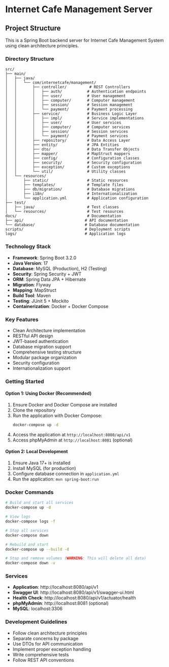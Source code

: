 # Internet Cafe Management Server

## Project Structure

This is a Spring Boot backend server for Internet Cafe Management System using clean architecture principles.

### Directory Structure

```
src/
├── main/
│   ├── java/
│   │   └── com/internetcafe/management/
│   │       ├── controller/          # REST Controllers
│   │       │   ├── auth/           # Authentication endpoints
│   │       │   ├── user/           # User management
│   │       │   ├── computer/       # Computer management
│   │       │   ├── session/        # Session management
│   │       │   └── payment/        # Payment processing
│   │       ├── service/            # Business Logic Layer
│   │       │   ├── impl/           # Service implementations
│   │       │   ├── user/           # User services
│   │       │   ├── computer/       # Computer services
│   │       │   ├── session/        # Session services
│   │       │   └── payment/        # Payment services
│   │       ├── repository/         # Data Access Layer
│   │       ├── entity/             # JPA Entities
│   │       ├── dto/                # Data Transfer Objects
│   │       ├── mapper/             # MapStruct mappers
│   │       ├── config/             # Configuration classes
│   │       ├── security/           # Security configuration
│   │       ├── exception/          # Custom exceptions
│   │       └── util/               # Utility classes
│   └── resources/
│       ├── static/                 # Static resources
│       ├── templates/              # Template files
│       ├── db/migration/           # Database migrations
│       ├── i18n/                   # Internationalization
│       └── application.yml         # Application configuration
├── test/
│   ├── java/                       # Test classes
│   └── resources/                  # Test resources
docs/                               # Documentation
├── api/                           # API documentation
└── database/                      # Database documentation
scripts/                           # Deployment scripts
logs/                              # Application logs
```

### Technology Stack

- **Framework**: Spring Boot 3.2.0
- **Java Version**: 17
- **Database**: MySQL (Production), H2 (Testing)
- **Security**: Spring Security + JWT
- **ORM**: Spring Data JPA + Hibernate
- **Migration**: Flyway
- **Mapping**: MapStruct
- **Build Tool**: Maven
- **Testing**: JUnit 5 + Mockito
- **Containerization**: Docker + Docker Compose

### Key Features

- Clean Architecture implementation
- RESTful API design
- JWT-based authentication
- Database migration support
- Comprehensive testing structure
- Modular package organization
- Security configuration
- Internationalization support

### Getting Started

#### Option 1: Using Docker (Recommended)

1. Ensure Docker and Docker Compose are installed
2. Clone the repository
3. Run the application with Docker Compose:
   ```bash
   docker-compose up -d
   ```
4. Access the application at `http://localhost:8080/api/v1`
5. Access phpMyAdmin at `http://localhost:8081` (optional)

#### Option 2: Local Development

1. Ensure Java 17+ is installed
2. Install MySQL (for production)
3. Configure database connection in `application.yml`
4. Run the application: `mvn spring-boot:run`

### Docker Commands

```bash
# Build and start all services
docker-compose up -d

# View logs
docker-compose logs -f

# Stop all services
docker-compose down

# Rebuild and start
docker-compose up --build -d

# Stop and remove volumes (WARNING: This will delete all data)
docker-compose down -v
```

### Services

- **Application**: http://localhost:8080/api/v1
- **Swagger UI**: http://localhost:8080/api/v1/swagger-ui.html
- **Health Check**: http://localhost:8080/api/v1/actuator/health
- **phpMyAdmin**: http://localhost:8081 (optional)
- **MySQL**: localhost:3306

### Development Guidelines

- Follow clean architecture principles
- Separate concerns by package
- Use DTOs for API communication
- Implement proper exception handling
- Write comprehensive tests
- Follow REST API conventions
